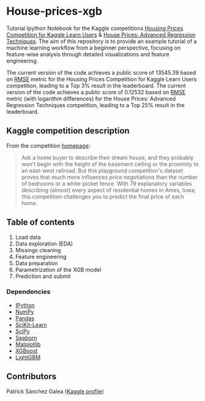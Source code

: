 # House-prices-xgb
Tutorial Ipython Notebook for the Kaggle competitions [Housing Prices Competition for Kaggle Learn Users](https://www.kaggle.com/c/home-data-for-ml-course) & [House Prices: Advanced Regression Techniques](https://www.kaggle.com/c/house-prices-advanced-regression-techniques). 
The aim of this repository is to provide an example tutorial of a machine learning workflow from a beginner perspective, focusing on feature-wise analysis through detailed visualizations and feature engineering.

The current version of the code achieves a public score of 13545.39 based on [RMSE](https://en.wikipedia.org/wiki/Root-mean-square_deviation) metric for the Housing Prices Competition for Kaggle Learn Users competition, leading to a Top 3% result in the leaderboard.
The current version of the code achieves a public score of 0.12532 based on [RMSE](https://en.wikipedia.org/wiki/Root-mean-square_deviation) metric (with logarithm differences) for the House Prices: Advanced Regression Techniques competition, leading to a Top 25% result in the leaderboard.
 

## Kaggle competition description
From the competition [homepage](https://www.kaggle.com/c/house-prices-advanced-regression-techniques/):
> Ask a home buyer to describe their dream house, and they probably won't begin with the height of the basement ceiling or the proximity to an east-west railroad. But this playground competition's dataset proves that much more influences price negotiations than the number of bedrooms or a white-picket fence.
> With 79 explanatory variables describing (almost) every aspect of residential homes in Ames, Iowa, this competition challenges you to predict the final price of each home.

## Table of contents
1. Load data
2. Data exploration (EDA)
3. Missings cleaning
4. Feature engineering
5. Data preparation
6. Parametrization of the XGB model
7. Prediction and submit

### Dependencies
- [IPython](http://ipython.org/)
- [NumPy](https://numpy.org/)
- [Pandas](https://pandas.pydata.org/)
- [SciKit-Learn](https://scikit-learn.org/stable/)
- [SciPy](https://www.scipy.org/)
- [Seaborn](https://seaborn.pydata.org/#)
- [Matplotlib](https://matplotlib.org/)
- [XGBoost](https://xgboost.readthedocs.io/en/latest/#)
- [LightGBM](https://lightgbm.readthedocs.io/en/latest/#)


## Contributors
Patrick Sánchez Galea ([Kaggle profile](https://www.kaggle.com/saga21))
